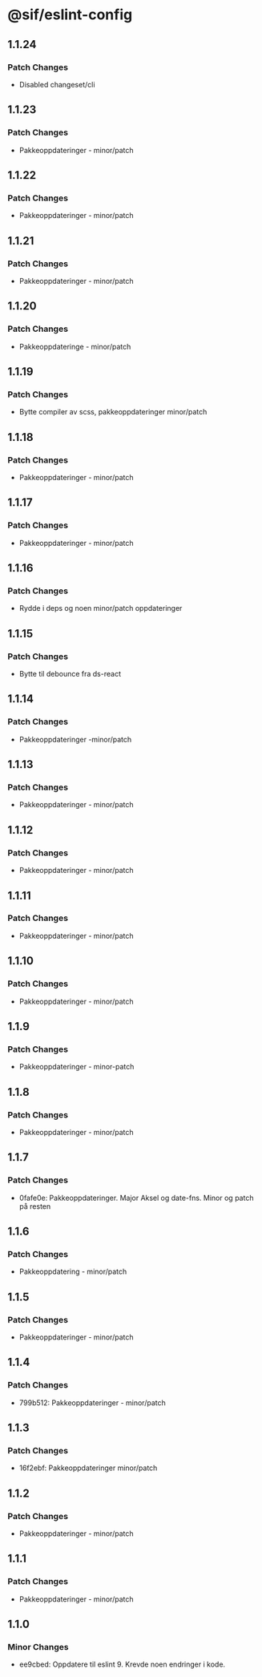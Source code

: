 # @sif/eslint-config

## 1.1.24

### Patch Changes

-   Disabled changeset/cli

## 1.1.23

### Patch Changes

-   Pakkeoppdateringer - minor/patch

## 1.1.22

### Patch Changes

-   Pakkeoppdateringer - minor/patch

## 1.1.21

### Patch Changes

-   Pakkeoppdateringer - minor/patch

## 1.1.20

### Patch Changes

-   Pakkeoppdateringe - minor/patch

## 1.1.19

### Patch Changes

-   Bytte compiler av scss, pakkeoppdateringer minor/patch

## 1.1.18

### Patch Changes

-   Pakkeoppdateringer - minor/patch

## 1.1.17

### Patch Changes

-   Pakkeoppdateringer - minor/patch

## 1.1.16

### Patch Changes

-   Rydde i deps og noen minor/patch oppdateringer

## 1.1.15

### Patch Changes

-   Bytte til debounce fra ds-react

## 1.1.14

### Patch Changes

-   Pakkeoppdateringer -minor/patch

## 1.1.13

### Patch Changes

-   Pakkeoppdateringer - minor/patch

## 1.1.12

### Patch Changes

-   Pakkeoppdateringer - minor/patch

## 1.1.11

### Patch Changes

-   Pakkeoppdateringer - minor/patch

## 1.1.10

### Patch Changes

-   Pakkeoppdateringer - minor/patch

## 1.1.9

### Patch Changes

-   Pakkeoppdateringer - minor-patch

## 1.1.8

### Patch Changes

-   Pakkeoppdateringer - minor/patch

## 1.1.7

### Patch Changes

-   0fafe0e: Pakkeoppdateringer. Major Aksel og date-fns. Minor og patch på resten

## 1.1.6

### Patch Changes

-   Pakkeoppdatering - minor/patch

## 1.1.5

### Patch Changes

-   Pakkeoppdateringer - minor/patch

## 1.1.4

### Patch Changes

-   799b512: Pakkeoppdateringer - minor/patch

## 1.1.3

### Patch Changes

-   16f2ebf: Pakkeoppdateringer minor/patch

## 1.1.2

### Patch Changes

-   Pakkeoppdateringer - minor/patch

## 1.1.1

### Patch Changes

-   Pakkeoppdateringer - minor/patch

## 1.1.0

### Minor Changes

-   ee9cbed: Oppdatere til eslint 9. Krevde noen endringer i kode.
